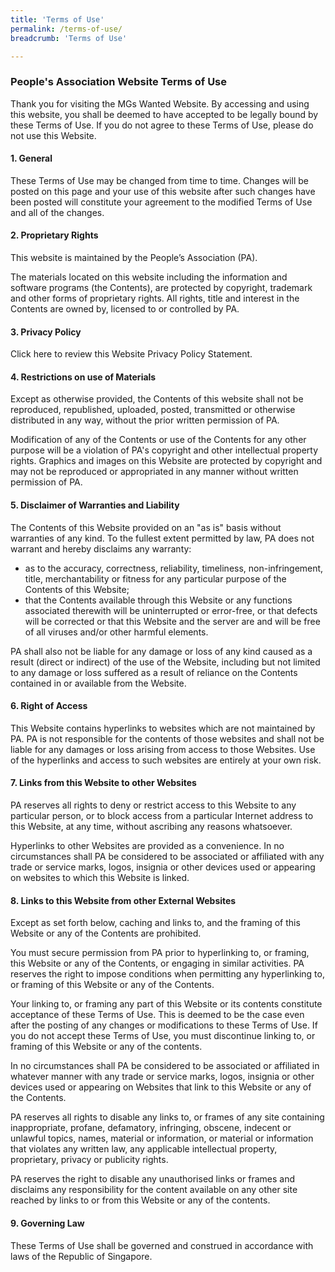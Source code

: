 ```yaml
---
title: 'Terms of Use'
permalink: /terms-of-use/
breadcrumb: 'Terms of Use'

---
```


### **People's Association Website Terms of Use**
Thank you for visiting the MGs Wanted Website. By accessing and using this website, you shall be deemed to have accepted to be legally bound by these Terms of Use. If you do not agree to these Terms of Use, please do not use this Website.

#### 1. General  
   These Terms of Use may be changed from time to time. Changes will be posted on this page and your use of this website after such changes have been posted will constitute your agreement to the modified Terms of Use and all of the changes.

#### 2. Proprietary Rights
   This website is maintained by the People’s Association (PA).

   The materials located on this website including the information and software programs (the Contents), are protected by copyright, trademark and other forms of proprietary rights. All rights, title and interest in the Contents are owned by, licensed to or controlled by PA.

#### 3. Privacy Policy
   Click here to review this Website Privacy Policy Statement.

#### 4. Restrictions on use of Materials
   Except as otherwise provided, the Contents of this website shall not be reproduced, republished, uploaded, posted, transmitted or otherwise distributed in any way, without the prior written permission of PA.

   Modification of any of the Contents or use of the Contents for any other purpose will be a violation of PA's copyright and other intellectual property rights. Graphics and images on this Website are protected by copyright and may not be reproduced or appropriated in any manner without written permission of PA.

#### 5. Disclaimer of Warranties and Liability
   The Contents of this Website provided on an "as is" basis without warranties of any kind. To the fullest extent permitted by law, PA does not warrant and hereby disclaims any warranty:<br>

   * as to the accuracy, correctness, reliability, timeliness, non-infringement, title, merchantability or fitness for any particular purpose of the Contents of this Website;<br>
   * that the Contents available through this Website or any functions associated therewith will be uninterrupted or error-free, or that defects will be corrected or that this Website and the server are and will be free of all viruses and/or other harmful elements.

   PA shall also not be liable for any damage or loss of any kind caused as a result (direct or indirect) of the use of the Website, including but not limited to any damage or loss suffered as a result of reliance on the Contents contained in or available from the Website.

#### 6. Right of Access
   This Website contains hyperlinks to websites which are not maintained by PA. PA is not responsible for the contents of those websites and shall not be liable for any damages or loss arising from access to those Websites. Use of the hyperlinks and access to such websites are entirely at your own risk.

#### 7. Links from this Website to other Websites
   PA reserves all rights to deny or restrict access to this Website to any particular person, or to block access from a particular Internet address to this Website, at any time, without ascribing any reasons whatsoever.

   Hyperlinks to other Websites are provided as a convenience. In no circumstances shall PA be considered to be associated or affiliated with any trade or service marks, logos, insignia or other devices used or appearing on websites to which this Website is linked.

#### 8. Links to this Website from other External Websites
   Except as set forth below, caching and links to, and the framing of this Website or any of the Contents are prohibited.

   You must secure permission from PA prior to hyperlinking to, or framing, this Website or any of the Contents, or engaging in similar activities. PA reserves the right to impose conditions when permitting any hyperlinking to, or framing of this Website or any of the Contents.

   Your linking to, or framing any part of this Website or its contents constitute acceptance of these Terms of Use. This is deemed to be the case even after the posting of any changes or modifications to these Terms of Use. If you do not accept these Terms of Use, you must discontinue linking to, or framing of this Website or any of the contents.

   In no circumstances shall PA be considered to be associated or affiliated in whatever manner with any trade or service marks, logos, insignia or other devices used or appearing on Websites that link to this Website or any of the Contents.

   PA reserves all rights to disable any links to, or frames of any site containing inappropriate, profane, defamatory, infringing, obscene, indecent or unlawful topics, names, material or information, or material or information that violates any written law, any applicable intellectual property, proprietary, privacy or publicity rights.

   PA reserves the right to disable any unauthorised links or frames and disclaims any responsibility for the content available on any other site reached by links to or from this Website or any of the contents.

#### 9. Governing Law
   These Terms of Use shall be governed and construed in accordance with laws of the Republic of Singapore.
